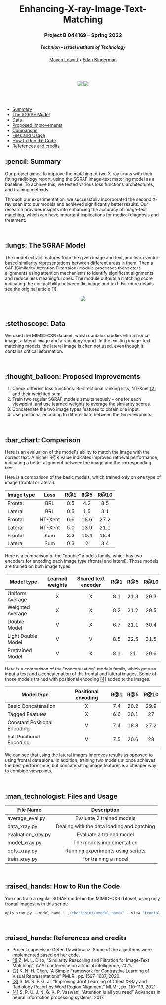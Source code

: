 <h1 align="center"> Enhancing-X-ray-Image-Text-Matching </h1> 
<h3 align="center"> Project B 044169 – Spring 2022 </h3>
<h5 align="center"> Technion – Israel Institute of Technology </h5>

  <p align="center">
    <a href="https://github.com/MayanLeavitt"> Mayan Leavitt </a> •
    <a href="https://github.com/idankinderman"> Edan Kinderman </a> 
  </p>
  
<br />
<br />

<p align="center">
  <img src="https://user-images.githubusercontent.com/82229571/219778522-8ba040a8-011c-4158-88af-8a975237d0a8.png" />
  <img src="https://user-images.githubusercontent.com/82229571/219778775-bc5aed0d-0f45-4dee-aa12-7dae9275119f.png" />
</p>

<br />
<br />

- [Summary](#summary)
- [The SGRAF Model](#sgraf)
- [Data](#data)
- [Proposed Improvements](#proposed-improvements)
- [Comparison](#comparison)
- [Files and Usage](#files-and-usage)
- [How to Run the Code](#run-the-code)
- [References and credits](#references-and-credits)


<h2 id="summary"> :pencil: Summary </h2>

Our project aimed to improve the matching of two X-ray scans with their fitting radiology report, using the SGRAF image-text matching model as a baseline. To achieve this, we tested various loss functions, architectures, and training methods.

Through our experimentation, we successfully incorporated the second X-ray scan into our models and achieved significantly better results. Our research provides insights into enhancing the accuracy of image-text matching, which can have important implications for medical diagnosis and treatment.

<br />



<h2 id="sgraf"> :lungs: The SGRAF Model </h2>

The model extract features from the given image and text, and learn vector-based similarity representations between different areas in them. Then a SAF (Similarity Attention Filtartaion) module processes the vectors alignments using attention mechanisms to identify significant alignments and reduce less meaningful ones. The module outputs a matching score indicating the compatibility between the image and text. For more details see the original article [[1]](#ref1).

<p align="center">
  <img src="https://user-images.githubusercontent.com/82229571/219783657-0c6bd01b-41df-447a-a61f-542be48d6dd1.png" />
</p>

<br />


<h2 id="data"> :stethoscope: Data </h2>

We used the MIMIC-CXR dataset, which contains studies with a frontal image, a lateral image and a radiology report.
In the existing image-text matching models, the lateral image is often not used, even though it contains critical information.

<br />


<h2 id="proposed-improvements"> :thought_balloon: Proposed Improvements </h2>

1. Check different loss functions: Bi-directional ranking loss, NT-Xnet [[2]](#ref2) and their weighted sum.
2. Train two regular SGRAF models simultaneously – one for each viewpoint, and use learned weights to average the similarity scores.
3. Concatenate the two image types features to obtain one input.
4. Use positional encoding to differentiate between the two viewpoints.

<br />


<h2 id="comparison"> :bar_chart: Comparison </h2>

Here is an evaluation of the model's ability to match the image with the correct text. A higher R@K value indicates improved retrieval performance, indicating a better alignment between the image and the corresponding text.

Here is a comparison of the basic models, which trained only on one type of image (frontal or lateral).

| Image type        | Loss           | R@1        | R@5           | R@10        |
| ---------------- |:-----------------:| :-----------------:| :-----------------:| :-----------------:|
| Frontal | BRL | 0.5 | 4.2 | 8.5 |
| Lateral | BRL | 0.5 | 1.5 | 3.1 |
| Frontal | NT-Xent | 6.6 | 18.6 | 27.2 |
| Lateral | NT-Xent | 5.0 | 13.9 | 21.1 |
| Frontal | Sum | 3.3 | 10.4 | 15.4 |
| Lateral | Sum | 0.3 | 2 | 3.4 |

Here is a comparison of the "double" models family, which has two encoders for encoding each image type (frontal and lateral). Those models are trained on both image types.

| Model type       | Learned weights  | Shared text encoder | R@1        | R@5           | R@10        |
| ---------------- |:-----------------:| :-----------------:| :-----------------:| :-----------------:| :-----------------:|
| Uniform Average | X | X | 8.1 | 21.3 | 29.3 |
| Weighted Average | X | X | 8.2 | 21.2 | 29.5 |
| Double Model | V | X | 6.7 | 21.1 | 30.4 |
| Light Double Model | V | V | 8.5 | 22.5 | 31.5 |
| Pretrained Model | V | X | 8.1 | 21 | 29.6 |

Here is a comparison of the "concatenation" models family, which gets as input a text and a concatenation of the frontal and lateral images. Some of those models trained with positional encoding [[4]](#ref4) added to the images. 

| Model type        | Positional encoding           | R@1        | R@5           | R@10        |
| ---------------- |:-----------------:| :-----------------:| :-----------------:| :-----------------:|
| Basic Concatenation | X | 7.4 | 20.2 | 29.9 |
| Tagged Features | X | 6.6 | 20.1 | 27 |
| Constant Positional Encoding | V | 7.4 | 18.8 | 27.2 |
| Full Positional Encoding | V | 7.5 | 20.6 | 28 |

We can see that using the lateral images improves results as opposed to using frontal data alone.
In addition, training two models at once achieves the best performance, but concatenating image features is a cheaper way to combine viewpoints.

<br />


<h2 id="files-and-usage"> :man_technologist: Files and Usage</h2>

| File Name        | Description           |
| ---------------- |:-----------------:|
| average_eval.py | Evaluate 2 trained models  |
| data_xray.py | Dealing with the data loading and batching |
| evaluation_xray.py | Evaluate a trained model |
| model_xray.py | The models implementation |
| opts_xray.py | Running experiments using scripts |
| train_xray.py | For training a model |


<br />


<h2 id="run-the-code"> :raised_hands: How to Run the Code </h2>

You can train a regular SGRAF model on the MIMIC-CXR dataset, using only frontal images, with this script:

```python
opts_xray.py --model_name '../checkpoint/<model_name>' --view 'frontal' --model_num <number> --model_type 'regular_model' --batch_size 64 --num_epochs 40
```

<br />


<h2 id="references-and-credits"> :raised_hands: References and credits</h2>

* Project supervisor: Gefen Dawidowicz. Some of the algorithms were implemented based on her code.
* <a id="ref1">[[1]](https://arxiv.org/abs/2101.01368)</a> Z. M. L. Diao, "Similarity Reasoning and Filtration for Image-Text Matching", AAAI conference on artificial intelligence, 2021.
* <a id="ref2">[[2]](https://arxiv.org/abs/2002.05709)</a> K. N. H. Chen, “A Simple Framework for Contrastive Learning of Visual Representations” PMLR , pp. 1597-1607, 2020. 
* <a id="ref3">[[3]](https://pubmed.ncbi.nlm.nih.gov/35647616/)</a> S. M. S. P. G. Ji, “Improving Joint Learning of Chest X-Ray and Radiology Report by Word Region Alignment”  MLMI ,  pp. 110-119, 2021.
* <a id="ref4">[[4]](https://arxiv.org/abs/1706.03762/)</a> S. P. U. J. N. G. K. P. Vaswani, “Attention is all you need”  Advances in neural information processing systems, 2017. 
